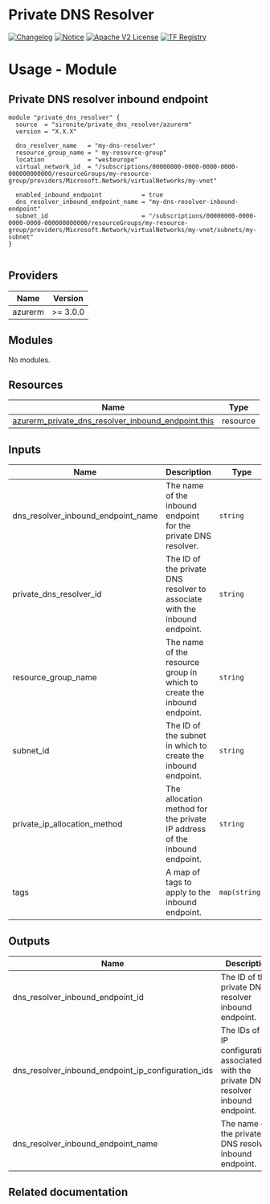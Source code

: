 <!-- BEGIN_TF_DOCS -->
 # Private DNS Resolver
[![Changelog](https://img.shields.io/badge/changelog-release-green.svg)](https://github.com/sironite/terraform-azurerm-private_dns_resolver/releases/latest) [![Notice](https://img.shields.io/badge/notice-copyright-yellow.svg)](NOTICE) [![Apache V2 License](https://img.shields.io/badge/license-Apache%20V2-orange.svg)](LICENSE) [![TF Registry](https://img.shields.io/badge/terraform-registry-blue.svg)](https://registry.terraform.io/providers/hashicorp/azurerm/latest/docs/resources/private_dns_resolver_inbound_endpoint)

# Usage - Module

## Private DNS resolver inbound endpoint
```hcl
module "private_dns_resolver" {
  source  = "sironite/private_dns_resolver/azurerm"
  version = "X.X.X"

  dns_resolver_name   = "my-dns-resolver"
  resource_group_name = " my-resource-group"
  location            = "westeurope"
  virtual_network_id  = "/subscriptions/00000000-0000-0000-0000-000000000000/resourceGroups/my-resource-group/providers/Microsoft.Network/virtualNetworks/my-vnet"

  enabled_inbound_endpoint           = true
  dns_resolver_inbound_endpoint_name = "my-dns-resolver-inbound-endpoint"
  subnet_id                          = "/subscriptions/00000000-0000-0000-0000-000000000000/resourceGroups/my-resource-group/providers/Microsoft.Network/virtualNetworks/my-vnet/subnets/my-subnet"
}


```
## Providers

| Name | Version |
|------|---------|
| azurerm | >= 3.0.0 |

## Modules

No modules.

## Resources

| Name | Type |
|------|------|
| [azurerm_private_dns_resolver_inbound_endpoint.this](https://registry.terraform.io/providers/hashicorp/azurerm/latest/docs/resources/private_dns_resolver_inbound_endpoint) | resource |

## Inputs

| Name | Description | Type | Required |
|------|-------------|------|:--------:|
| dns\_resolver\_inbound\_endpoint\_name | The name of the inbound endpoint for the private DNS resolver. | `string` | yes |
| private\_dns\_resolver\_id | The ID of the private DNS resolver to associate with the inbound endpoint. | `string` | yes |
| resource\_group\_name | The name of the resource group in which to create the inbound endpoint. | `string` | yes |
| subnet\_id | The ID of the subnet in which to create the inbound endpoint. | `string` | yes |
| private\_ip\_allocation\_method | The allocation method for the private IP address of the inbound endpoint. | `string` | no |
| tags | A map of tags to apply to the inbound endpoint. | `map(string)` | no |

## Outputs

| Name | Description |
|------|-------------|
| dns\_resolver\_inbound\_endpoint\_id | The ID of the private DNS resolver inbound endpoint. |
| dns\_resolver\_inbound\_endpoint\_ip\_configuration\_ids | The IDs of the IP configurations associated with the private DNS resolver inbound endpoint. |
| dns\_resolver\_inbound\_endpoint\_name | The name of the private DNS resolver inbound endpoint. |

## Related documentation
<!-- END_TF_DOCS -->